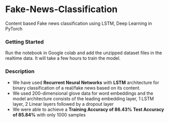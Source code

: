 # Fake-News-Classification
Content based Fake news classification using LSTM, Deep Learning in PyTorch
### Getting Started
Run the notebook in Google colab and add the unzipped dataset files in the realtime data. It will take a few hours to train the model.
### Description
* We have used **Recurrent Neural Networks** with **LSTM** architecture for binary classification of a real/fake news based on its content. 
* We used 200-dimensional glove data for word embeddings and the model architecture consists of the leading embedding layer, 1 LSTM layer, 2 Linear layers followed by a dropout layer
* We were able to achieve a **Training Accuracy of 86.43% Test Accuracy of 85.84%** with only 1000 samples
